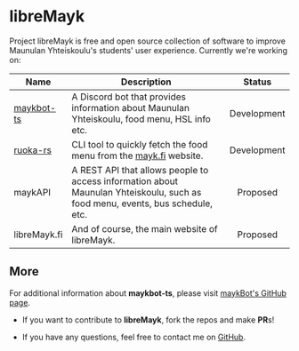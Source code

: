 # libreMayk

Project libreMayk is free and open source collection of software to improve Maunulan Yhteiskoulu's students' user experience.
Currently we're working on:

| Name                                                  | Description                                                                                                                   |   Status    |
| ----------------------------------------------------- | ----------------------------------------------------------------------------------------------------------------------------- | :---------: |
| [maykbot-ts](https://github.com/libreMayk/maykbot-ts) | A Discord bot that provides information about Maunulan Yhteiskoulu, food menu, HSL info etc.                                  | Development |
| [ruoka-rs](https://github.com/libreMayk/ruoka-rs)     | CLI tool to quickly fetch the food menu from the [mayk.fi](https://www.mayk.fi/tietoa-meista/ruokailu) website.               | Development |
| maykAPI                                               | A REST API that allows people to access information about Maunulan Yhteiskoulu, such as food menu, events, bus schedule, etc. |  Proposed   |
| libreMayk.fi                                          | And of course, the main website of libreMayk.                                                                                 |  Proposed   |

## More

For additional information about **maykbot-ts**, please visit [maykBot's GitHub page](https://github.com/libreMayk/maykbot-ts).

- If you want to contribute to **libreMayk**, fork the repos and make **PR**s!

- If you have any questions, feel free to contact me on [GitHub](https://github.com/zeriaxdev).
